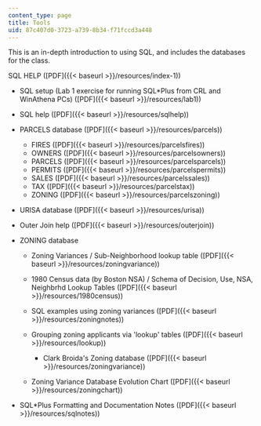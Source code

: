 ```yaml
---
content_type: page
title: Tools
uid: 87c407d0-3723-a739-8b34-f71fccd3a448
---
```


This is an in-depth introduction to using SQL, and includes the databases for the class.

SQL HELP ([PDF]({{< baseurl >}}/resources/index-1))

*   SQL setup (Lab 1 exercise for running SQL\*Plus from CRL and WinAthena PCs) ([PDF]({{< baseurl >}}/resources/lab1))
*   SQL help ([PDF]({{< baseurl >}}/resources/sqlhelp))
*   PARCELS database ([PDF]({{< baseurl >}}/resources/parcels))
    *   FIRES ([PDF]({{< baseurl >}}/resources/parcelsfires))
    *   OWNERS ([PDF]({{< baseurl >}}/resources/parcelsowners))
    *   PARCELS ([PDF]({{< baseurl >}}/resources/parcelsparcels))
    *   PERMITS ([PDF]({{< baseurl >}}/resources/parcelspermits))
    *   SALES ([PDF]({{< baseurl >}}/resources/parcelssales))
    *   TAX ([PDF]({{< baseurl >}}/resources/parcelstax))
    *   ZONING ([PDF]({{< baseurl >}}/resources/parcelszoning))  
        
*   URISA database ([PDF]({{< baseurl >}}/resources/urisa))
*   Outer Join help ([PDF]({{< baseurl >}}/resources/outerjoin))
*   ZONING database
    *   Zoning Variances / Sub-Neighborhood lookup table ([PDF]({{< baseurl >}}/resources/zoningvariance))
    *   1980 Census data (by Boston NSA) / Schema of Decision, Use, NSA, Neighbrhd Lookup Tables ([PDF]({{< baseurl >}}/resources/1980census))
    *   SQL examples using zoning variances ([PDF]({{< baseurl >}}/resources/zoningnotes))
    *   Grouping zoning applicants via 'lookup' tables ([PDF]({{< baseurl >}}/resources/lookup))
        *   Clark Broida's Zoning database ([PDF]({{< baseurl >}}/resources/zoningvariance))  
            
    *   Zoning Variance Database Evolution Chart ([PDF]({{< baseurl >}}/resources/zoningchart))  
        
*   SQL\*Plus Formatting and Documentation Notes ([PDF]({{< baseurl >}}/resources/sqlnotes))